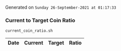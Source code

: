 Generated on `Sunday 26-September-2021 at 01:17:33`

### Current to Target Coin Ratio
`current_coin_ratio.sh`

Date|Current|Target|Ratio
---|---|---|---
